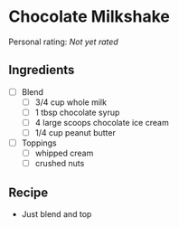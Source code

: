 <!-- Needs Manual Review -->

<!-- Do not modify sections with "AUTO-*". They are updated by make.py -->

# Chocolate Milkshake

<!-- rating=0; (User can specify rating on scale of 1-5) -->
<!-- AUTO-UserRating -->
Personal rating: *Not yet rated*
<!-- /AUTO-UserRating -->

<!-- name_image=None; (User can specify image name) -->
<!-- AUTO-Image -->
<!-- TODO: Capture image -->
<!-- /AUTO-Image -->

## Ingredients

* [ ] Blend
    * [ ] 3/4 cup whole milk
    * [ ] 1 tbsp chocolate syrup
    * [ ] 4 large scoops chocolate ice cream
    * [ ] 1/4 cup peanut butter
* [ ] Toppings
    * [ ] whipped cream
    * [ ] crushed nuts

## Recipe

* Just blend and top
